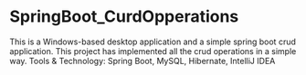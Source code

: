 # SpringBoot_CurdOpperations
This is a Windows-based desktop application and a simple spring boot crud application. This  project has implemented all the crud operations in a simple way.  Tools &amp; Technology: Spring Boot, MySQL, Hibernate, IntelliJ IDEA

